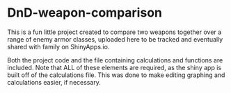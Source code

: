 DnD-weapon-comparison
=====================

This is a fun little project created to compare two weapons together over a range of enemy armor classes, uploaded here to be tracked and eventually shared with family on ShinyApps.io.

Both the project code and the file containing calculations and functions are included. Note that ALL of these elements are required, as the shiny app is built off of the calculations file. This was done to make editing graphing and calculations easier, if necessary.
